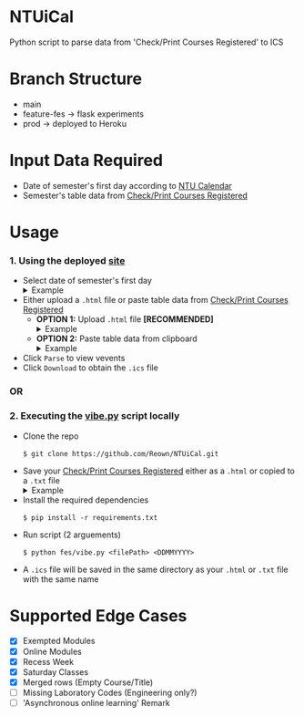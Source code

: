 # NTUiCal
Python script to parse data from 'Check/Print Courses Registered' to ICS

# Branch Structure
- main
- feature-fes -> flask experiments
- prod -> deployed to Heroku

# Input Data Required
 - Date of semester's first day according to [NTU Calendar](https://www.ntu.edu.sg/admissions/matriculation/academic-calendars)
 - Semester's table data from [Check/Print Courses Registered](https://sso.wis.ntu.edu.sg/webexe88/owa/sso_redirect.asp?t=1&app=https://wish.wis.ntu.edu.sg/pls/webexe/aus_stars_check.check_subject_web2)

# Usage
### 1. Using the deployed [site](https://ntuical-flask.herokuapp.com/)
- Select date of semester's first day
    <details>
    <summary>Example</summary>
    <br>
    *Monday of Week 1*
    <img src="./images/get_date.png">
    <img src="./images/choose_date.png">
    </details>
- Either upload a `.html` file or paste table data from [Check/Print Courses Registered](https://sso.wis.ntu.edu.sg/webexe88/owa/sso_redirect.asp?t=1&app=https://wish.wis.ntu.edu.sg/pls/webexe/aus_stars_check.check_subject_web2)
    - __OPTION 1:__ Upload `.html` file __[RECOMMENDED]__
        <details>
        <summary>Example</summary>
        <br>
        *Right click > Save Page*
        <img src="./images/get_html.png">
        <img src="./images/upload_html.png">
        </details>
    - __OPTION 2:__ Paste table data from clipboard
        <details>
        <summary>Example</summary>
        <br>
        *Only copy the contents within the red box*
        <img src="./images/get_data.png">
        <img src="./images/paste_data.png">
        </details>
- Click `Parse` to view vevents
- Click `Download` to obtain the `.ics` file

### __OR__

### 2. Executing the [vibe.py](https://github.com/Reown/NTUiCal/blob/main/fes/vibe.py) script locally
- Clone the repo
    ```
    $ git clone https://github.com/Reown/NTUiCal.git
    ```
- Save your [Check/Print Courses Registered](https://sso.wis.ntu.edu.sg/webexe88/owa/sso_redirect.asp?t=1&app=https://wish.wis.ntu.edu.sg/pls/webexe/aus_stars_check.check_subject_web2) either as a `.html` or copied to a `.txt` file
    <details>
    <summary>Example</summary>
    See <a href ="https://github.com/Reown/NTUiCal/tree/main/samplehtml">samplehtml</a>
    <br>
    or <a href = "https://github.com/Reown/NTUiCal/tree/main/sampletxt">sampletxt</a>
    </details>
- Install the required dependencies
    ```
    $ pip install -r requirements.txt
    ```
- Run script (2 arguements)
    ```
    $ python fes/vibe.py <filePath> <DDMMYYYY>
    ```
- A `.ics` file will be saved in the same directory as your `.html` or `.txt` file with the same name

# Supported Edge Cases
- [x] Exempted Modules
- [x] Online Modules
- [x] Recess Week
- [x] Saturday Classes
- [x] Merged rows (Empty Course/Title)
- [ ] Missing Laboratory Codes (Engineering only?)
- [ ] 'Asynchronous online learning' Remark
